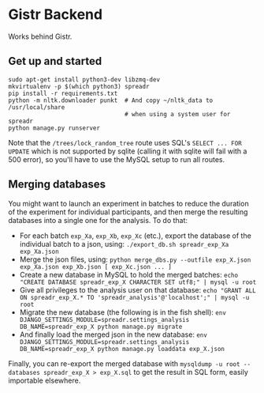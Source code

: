 Gistr Backend
=============

Works behind Gistr.

Get up and started
------------------

```shell
sudo apt-get install python3-dev libzmq-dev
mkvirtualenv -p $(which python3) spreadr
pip install -r requirements.txt
python -m nltk.downloader punkt  # And copy ~/nltk_data to /usr/local/share
                                 # when using a system user for spreadr
python manage.py runserver
```

Note that the `/trees/lock_random_tree` route uses SQL's `SELECT ... FOR
UPDATE` which is not supported by sqlite (calling it with sqlite will fail with
a 500 error), so you'll have to use the MySQL setup to run all routes.


Merging databases
-----------------

You might want to launch an experiment in batches to reduce the duration of the experiment for individual participants, and then merge the resulting databases into a single one for the analysis. To do that:

* For each batch `exp_Xa`, `exp_Xb`, `exp_Xc` (etc.), export the database of the individual batch to a json, using: `./export_db.sh spreadr_exp_Xa exp_Xa.json`
* Merge the json files, using: `python merge_dbs.py --outfile exp_X.json exp_Xa.json exp_Xb.json [ exp_Xc.json ... ]`
* Create a new database in MySQL to hold the merged batches: `echo "CREATE DATABASE spreadr_exp_X CHARACTER SET utf8;" | mysql -u root`
* Give all privileges to the analysis user on that database: `echo "GRANT ALL ON spreadr_exp_X.* TO 'spreadr_analysis'@'localhost';" | mysql -u root`
* Migrate the new database (the following is in the fish shell): `env DJANGO_SETTINGS_MODULE=spreadr.settings_analysis DB_NAME=spreadr_exp_X python manage.py migrate`
* And finally load the merged json in the new database: `env DJANGO_SETTINGS_MODULE=spreadr.settings_analysis DB_NAME=spreadr_exp_X python manage.py loaddata exp_X.json`

Finally, you can re-export the merged database with `mysqldump -u root --databases spreadr_exp_X > exp_X.sql` to get the result in SQL form, easily importable elsewhere.
